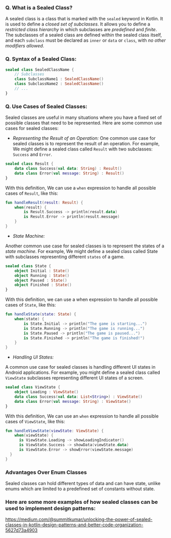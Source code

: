### Q. What is a Sealed Class?

A sealed class is a class that is marked with the `sealed` keyword in Kotlin. It is used to define a *closed set of subclasses*. It allows you to define a *restricted class hierarchy* in which subclasses are *predefined* and *finite*. The subclasses of a sealed class are defined within the sealed class itself, and each `subclass` must be declared as `inner` or `data` or `class`, with *no other modifiers allowed*.

### Q. Syntax of a Sealed Class:
```Kotlin
sealed class SealedClassName {
    // Subclasses
    class SubclassName1 : SealedClassName()
    class SubclassName2 : SealedClassName()
    // ...
}
```

### Q. Use Cases of Sealed Classes:

Sealed classes are useful in many situations where you have a fixed set of possible classes that need to be represented. Here are some common use cases for sealed classes:

* *Representing the Result of an Operation:*
One common use case for sealed classes is to represent the result of an operation. For example, We might define a sealed class called `Result` with two subclasses: `Success` and `Error`.
```Kotlin
sealed class Result {
    data class Success(val data: String) : Result()
    data class Error(val message: String) : Result()
}
```

With this definition, We can use a `when` expression to handle all possible cases of `Result`, like this:

```kotlin
fun handleResult(result: Result) {
    when(result) {
        is Result.Success -> println(result.data)
        is Result.Error -> println(result.message)
    }
}
```
* *State Machine:*

Another common use case for sealed classes is to represent the states of a *state machine*. For example, We might define a sealed class called State with subclasses representing different `states` of a game.

```kotlin
sealed class State {
    object Initial : State()
    object Running : State()
    object Paused : State()
    object Finished : State()
}
```

With this definition, we can use a when expression to handle all possible cases of `State`, like this:
```kotlin
fun handleState(state: State) {
    when(state) {
        is State.Initial -> println("The game is starting...")
        is State.Running -> println("The game is running...")
        is State.Paused -> println("The game is paused...")
        is State.Finished -> println("The game is finished!")
    }
}
```

* *Handling UI States:*

A common use case for sealed classes is handling different UI states in Android applications. For example, you might define a sealed class called `ViewState` subclasses representing different UI states of a screen.
```kotlin
sealed class ViewState {
    object Loading : ViewState()
    data class Success(val data: List<String>) : ViewState()
    data class Error(val message: String) : ViewState()
}
```

With this definition, We can use an `when` expression to handle all possible cases of `ViewState`, like this:
```kotlin
fun handleViewState(viewState: ViewState) {
    when(viewState) {
      is ViewState.Loading -> showLoadingIndicator()
      is ViewState.Success -> showData(viewState.data)
      is ViewState.Error -> showError(viewState.message)
  }
}
```

### Advantages Over Enum Classes

Sealed classes can hold different types of data and can have state, unlike enums which are limited to a predefined set of constants without state.



















### Here are some more examples of how sealed classes can be used to implement design patterns:

https://medium.com/@summitkumar/unlocking-the-power-of-sealed-classes-in-kotlin-design-patterns-and-better-code-organization-5627d73a4903